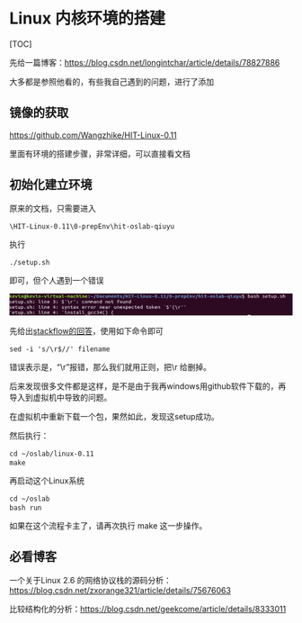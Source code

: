 # Linux 内核环境的搭建

[TOC]



先给一篇博客：<https://blog.csdn.net/longintchar/article/details/78827886>

大多都是参照他看的，有些我自己遇到的问题，进行了添加



## 镜像的获取

<https://github.com/Wangzhike/HIT-Linux-0.11>

里面有环境的搭建步骤，非常详细，可以直接看文档





## 初始化建立环境

原来的文档，只需要进入

```
\HIT-Linux-0.11\0-prepEnv\hit-oslab-qiuyu
```

执行

```
./setup.sh
```

即可，但个人遇到一个错误

<img src="../images/linux/setup_eeror.png" />

先给出[stackflow的回答](https://stackoverflow.com/questions/11616835/r-command-not-found-bashrc-bash-profile)，使用如下命令即可

```shell
sed -i 's/\r$//' filename
```

错误表示是，“\r”报错，那么我们就用正则，把\r 给删掉。



后来发现很多文件都是这样，是不是由于我再windows用github软件下载的，再导入到虚拟机中导致的问题。

在虚拟机中重新下载一个包，果然如此，发现这setup成功。

然后执行：

```shell
cd ~/oslab/linux-0.11
make
```

再启动这个Linux系统

```shell
cd ~/oslab
bash run
```

如果在这个流程卡主了，请再次执行 make 这一步操作。



## 必看博客

一个关于Linux 2.6 的网络协议栈的源码分析：<https://blog.csdn.net/zxorange321/article/details/75676063>

比较结构化的分析：<https://blog.csdn.net/geekcome/article/details/8333011>
